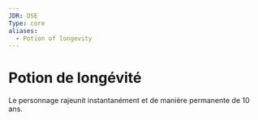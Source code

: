 ```yaml
---
JDR: OSE
Type: core
aliases:
  - Potion of longevity
---
```

# Potion de longévité

Le personnage rajeunit instantanément et de manière permanente de 10 ans.